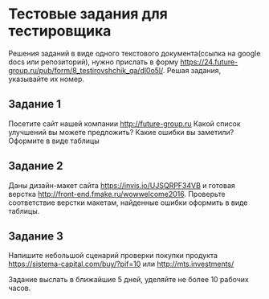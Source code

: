 # Тестовые задания для тестировщика

Решения заданий в виде одного текстового документа(ссылка на google docs или репозиторий), нужно прислать в форму https://24.future-group.ru/pub/form/8_testirovshchik_qa/dl0o5l/. Решая задания, указывайте их номер.



## Задание 1 
Посетите сайт нашей компании http://future-group.ru Какой список улучшений вы можете предложить? Какие ошибки вы заметили? Оформите в виде таблицы

## Задание 2 
Даны дизайн-макет сайта https://invis.io/UJSQRPF34VB и готовая верстка http://front-end.fmake.ru/wowwelcome2016. Проверьте соответствие верстки макетам, найденные ошибки оформить в виде таблицы.

## Задание 3
Напишите небольшой сценарий проверки покупки продукта https://sistema-capital.com/buy/?pif=10 или http://mts.investments/

Задание выслать в ближайшие 5 дней, уделяйте не более 10 рабочих часов. 
